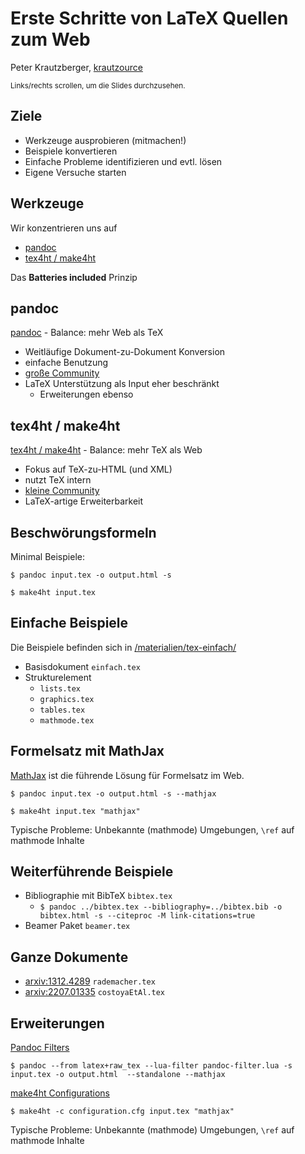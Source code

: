 # Erste Schritte von LaTeX Quellen zum Web

Peter Krautzberger, [krautzource](https://krautzource.com)

<small>Links/rechts scrollen, um die Slides durchzusehen.</small>

## Ziele

- Werkzeuge ausprobieren (mitmachen!)
- Beispiele konvertieren
- Einfache Probleme identifizieren und evtl. lösen
- Eigene Versuche starten

## Werkzeuge

Wir konzentrieren uns auf

- [pandoc](https://pandoc.org/)
- [tex4ht / make4ht](https://tug.org/tex4ht/)

Das **Batteries included** Prinzip

## pandoc

[pandoc](https://pandoc.org/) - Balance: mehr Web als TeX

- Weitläufige Dokument-zu-Dokument Konversion
- einfache Benutzung
- [große Community](https://pandoc.org/help.html)
- LaTeX Unterstützung als Input eher beschränkt
  - Erweiterungen ebenso


## tex4ht / make4ht

[tex4ht / make4ht](https://tug.org/tex4ht/) - Balance: mehr TeX als Web

- Fokus auf TeX-zu-HTML (und XML)
- nutzt TeX intern
- [kleine Community](https://tug.org/tex4ht/#docs)
- LaTeX-artige Erweiterbarkeit

## Beschwörungsformeln

Minimal Beispiele:

`$ pandoc input.tex -o output.html -s`

`$ make4ht input.tex`

## Einfache Beispiele

Die Beispiele befinden sich in [/materialien/tex-einfach/](../../materialien/tex-einfach/)

- Basisdokument `einfach.tex`
- Strukturelement
  - `lists.tex`
  - `graphics.tex`
  - `tables.tex`
  - `mathmode.tex`

## Formelsatz mit MathJax

[MathJax](https://www.mathjax.org/) ist die führende Lösung für Formelsatz im Web.

`$ pandoc input.tex -o output.html -s --mathjax`

`$ make4ht input.tex "mathjax"`

Typische Probleme: Unbekannte (mathmode) Umgebungen, `\ref` auf mathmode Inhalte

## Weiterführende Beispiele

- Bibliographie mit BibTeX `bibtex.tex`
  - `$ pandoc ../bibtex.tex --bibliography=../bibtex.bib -o bibtex.html -s --citeproc -M link-citations=true`
- Beamer Paket `beamer.tex`

## Ganze Dokumente

- [arxiv:1312.4289](https://arxiv.org/abs/1312.4289) `rademacher.tex`
- [arxiv:2207.01335](https://arxiv.org/abs/2207.01335) `costoyaEtAl.tex`

## Erweiterungen

[Pandoc Filters](https://pandoc.org/filters.html)

`$ pandoc --from latex+raw_tex --lua-filter pandoc-filter.lua -s input.tex -o output.html  --standalone --mathjax`

[make4ht Configurations](https://www.kodymirus.cz/tex4ht-doc/Configurations.html)

`$ make4ht -c configuration.cfg input.tex "mathjax"`

Typische Probleme: Unbekannte (mathmode) Umgebungen, `\ref` auf mathmode Inhalte

